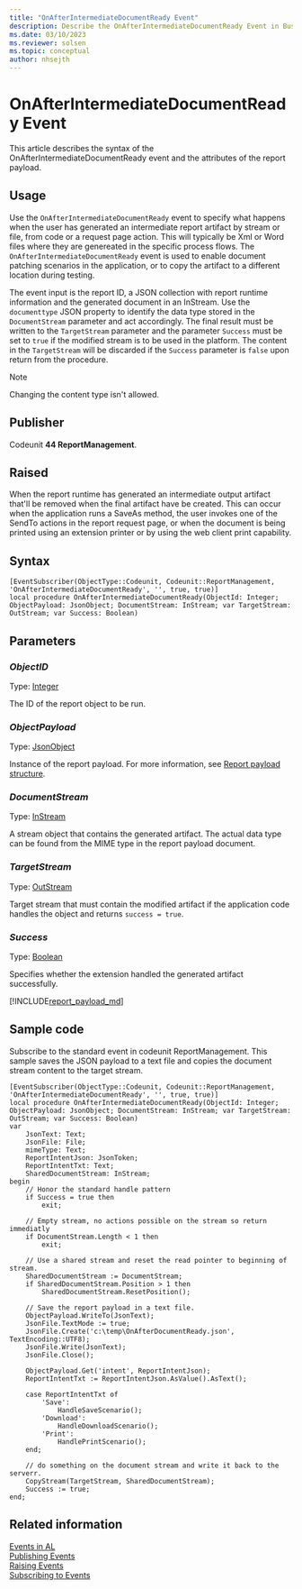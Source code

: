 ```yaml
---
title: "OnAfterIntermediateDocumentReady Event"
description: Describe the OnAfterIntermediateDocumentReady Event in Business Central.
ms.date: 03/10/2023
ms.reviewer: solsen
ms.topic: conceptual
author: nhsejth
---
```


# OnAfterIntermediateDocumentReady Event

This article describes the syntax of the OnAfterIntermediateDocumentReady event and the attributes of the report payload.

## Usage

Use the `OnAfterIntermediateDocumentReady` event to specify what happens when the user has generated an intermediate report artifact by stream or file, from code or a request page action. This will typically be Xml or Word files where they are genereated in the specific process flows. The `OnAfterIntermediateDocumentReady` event is used to enable document patching scenarios in the application, or to copy the artifact to a different location during testing.

The event input is the report ID, a JSON collection with report runtime information and the generated document in an InStream. Use the `documenttype` JSON property to identify the data type stored in the `DocumentStream` parameter and act accordingly. The final result must be written to the `TargetStream` parameter and the parameter `Success` must be set to `true` if the modified stream is to be used in the platform. The content in the `TargetStream` will be discarded if the `Success` parameter is `false` upon return from the procedure.

> [!NOTE]  
> Changing the content type isn't allowed.

## Publisher

Codeunit **44 ReportManagement**.

## Raised

When the report runtime has generated an intermediate output artifact that'll be removed when the final artifact have be created. This can occur when the application runs a SaveAs method, the user invokes one of the SendTo actions in the report request page, or when the document is being printed using an extension printer or by using the web client print capability.

## Syntax

```AL
[EventSubscriber(ObjectType::Codeunit, Codeunit::ReportManagement, 'OnAfterIntermediateDocumentReady', '', true, true)]
local procedure OnAfterIntermediateDocumentReady(ObjectId: Integer; ObjectPayload: JsonObject; DocumentStream: InStream; var TargetStream: OutStream; var Success: Boolean)
```

## Parameters

### *ObjectID*

Type: [Integer](methods-auto/integer/integer-data-type.md)

The ID of the report object to be run.

### *ObjectPayload*

Type: [JsonObject](methods-auto/jsonobject/jsonobject-data-type.md)

Instance of the report payload. For more information, see [Report payload structure](#reportpayload).

### *DocumentStream*

Type: [InStream](methods-auto/instream/instream-data-type.md)

A stream object that contains the generated artifact. The actual data type can be found from the MIME type in the report payload document.

### *TargetStream*

Type: [OutStream](methods-auto/outstream/outstream-data-type.md)

Target stream that must contain the modified artifact if the application code handles the object and returns `success = true`.

### *Success*

Type: [Boolean](methods-auto/boolean/boolean-data-type.md)

Specifies whether the extension handled the generated artifact successfully.

[!INCLUDE[report_payload_md](includes/report_payload.md)]

## Sample code

Subscribe to the standard event in codeunit ReportManagement. This sample saves the JSON payload to a text file and copies the document stream content to the target stream.

```AL
[EventSubscriber(ObjectType::Codeunit, Codeunit::ReportManagement, 'OnAfterIntermediateDocumentReady', '', true, true)]
local procedure OnAfterIntermediateDocumentReady(ObjectId: Integer; ObjectPayload: JsonObject; DocumentStream: InStream; var TargetStream: OutStream; var Success: Boolean)
var
    JsonText: Text;
    JsonFile: File;
    mimeType: Text;
    ReportIntentJson: JsonToken;
    ReportIntentTxt: Text;
    SharedDocumentStream: InStream;
begin
    // Honor the standard handle pattern
    if Success = true then
        exit;

    // Empty stream, no actions possible on the stream so return immediatly
    if DocumentStream.Length < 1 then
        exit;

    // Use a shared stream and reset the read pointer to beginning of stream.
    SharedDocumentStream := DocumentStream;
    if SharedDocumentStream.Position > 1 then
        SharedDocumentStream.ResetPosition();
    
    // Save the report payload in a text file.
    ObjectPayload.WriteTo(JsonText);
    JsonFile.TextMode := true;
    JsonFile.Create('c:\temp\OnAfterDocumentReady.json', TextEncoding::UTF8);
    JsonFile.Write(JsonText);
    JsonFile.Close();

    ObjectPayload.Get('intent', ReportIntentJson);
    ReportIntentTxt := ReportIntentJson.AsValue().AsText();

    case ReportIntentTxt of
        'Save':
            HandleSaveScenario();
        'Download':
            HandleDownloadScenario();
        'Print':
            HandlePrintScenario();
    end;
    
    // do something on the document stream and write it back to the serverr.
    CopyStream(TargetStream, SharedDocumentStream);
    Success := true;
end;

```

## Related information
<!-- [Working With and Troubleshooting Payloads](devenv-reports-troubleshoot-printing.md)   -->
<!-- [Developing Printer Extensions Overview](devenv-reports-printing.md)   -->
<!-- [Creating a Printer Extension](devenv-reports-create-printer-extension.md)   -->
[Events in AL](devenv-events-in-al.md)  
[Publishing Events](devenv-publishing-events.md)  
[Raising Events](devenv-raising-events.md)  
[Subscribing to Events](devenv-subscribing-to-events.md)  
